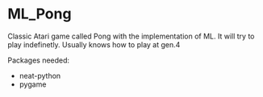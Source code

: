 # ML_Pong

Classic Atari game called Pong with the implementation of ML.
It will try to play indefinetly. 
Usually knows how to play at gen.4

Packages needed:
- neat-python
- pygame
